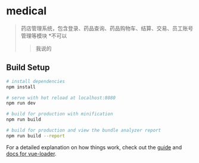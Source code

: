 # medical

>药店管理系统，包含登录、药品查询、药品购物车、结算、交易、员工账号管理等模块
*不可以
>    >我说的


## Build Setup

``` bash
# install dependencies
npm install

# serve with hot reload at localhost:8080
npm run dev

# build for production with minification
npm run build

# build for production and view the bundle analyzer report
npm run build --report
```

For a detailed explanation on how things work, check out the [guide](http://vuejs-templates.github.io/webpack/) and [docs for vue-loader](http://vuejs.github.io/vue-loader).
